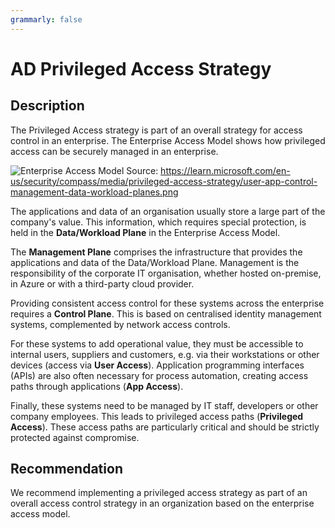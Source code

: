 ```yaml
---
grammarly: false
---
```

# AD Privileged Access Strategy
## Description

The Privileged Access strategy is part of an overall strategy for access control in an enterprise. The Enterprise Access Model shows how privileged access can be securely managed in an enterprise. 

![Enterprise Access Model](/images/user-app-control-management-data-workload-planes.png)
Source: https://learn.microsoft.com/en-us/security/compass/media/privileged-access-strategy/user-app-control-management-data-workload-planes.png

The applications and data of an organisation usually store a large part of the company's value. This information, which requires special protection, is held in the **Data/Workload Plane** in the Enterprise Access Model. 

The **Management Plane** comprises the infrastructure that provides the applications and data of the Data/Workload Plane. Management is the responsibility of the corporate IT organisation, whether hosted on-premise, in Azure or with a third-party cloud provider.

Providing consistent access control for these systems across the enterprise requires a **Control Plane**. This is based on centralised identity management systems, complemented by network access controls.

For these systems to add operational value, they must be accessible to internal users, suppliers and customers, e.g. via their workstations or other devices (access via **User Access**). Application programming interfaces (APIs) are also often necessary for process automation, creating access paths through applications (**App Access**).

Finally, these systems need to be managed by IT staff, developers or other company employees. This leads to privileged access paths (**Privileged Access**). These access paths are particularly critical and should be strictly protected against compromise.

## Recommendation
We recommend implementing a privileged access strategy as part of an overall access control strategy in an organization based on the enterprise access model.